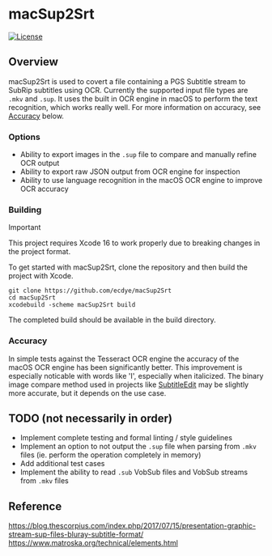 # macSup2Srt
[![License](https://img.shields.io/github/license/ecdye/macSup2Srt)](https://github.com/ecdye/macSup2Srt/blob/main/LICENSE.md)


## Overview

macSup2Srt is used to covert a file containing a PGS Subtitle stream to SubRip subtitles using OCR.
Currently the supported input file types are `.mkv` and `.sup`.
It uses the built in OCR engine in macOS to perform the text recognition, which works really well.
For more information on accuracy, see [Accuracy](#accuracy) below.


### Options

- Ability to export images in the `.sup` file to compare and manually refine OCR output
- Ability to export raw JSON output from OCR engine for inspection
- Ability to use language recognition in the macOS OCR engine to improve OCR accuracy


### Building

> [!IMPORTANT]
> This project requires Xcode 16 to work properly due to breaking changes in the project format.

To get started with macSup2Srt, clone the repository and then build the project with Xcode.

``` shell
git clone https://github.com/ecdye/macSup2Srt
cd macSup2Srt
xcodebuild -scheme macSup2Srt build
```

The completed build should be available in the build directory.

### Accuracy

In simple tests against the Tesseract OCR engine the accuracy of the macOS OCR engine has been significantly better.
This improvement is especially noticable with words like 'I', especially when italicized.
The binary image compare method used in projects like [SubtitleEdit](https://github.com/SubtitleEdit/subtitleedit) may be slightly more accurate, but it depends on the use case.

## TODO (not necessarily in order)

- Implement complete testing and formal linting / style guidelines
- Implement an option to not output the `.sup` file when parsing from `.mkv` files (ie. perform the operation completely in memory)
- Add additional test cases
- Implement the ability to read `.sub` VobSub files and VobSub streams from `.mkv` files

## Reference

<https://blog.thescorpius.com/index.php/2017/07/15/presentation-graphic-stream-sup-files-bluray-subtitle-format/>
<https://www.matroska.org/technical/elements.html>
